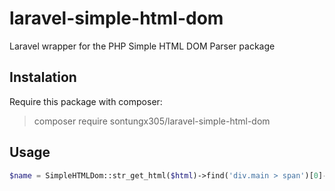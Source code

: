 # laravel-simple-html-dom
Laravel wrapper for the PHP Simple HTML DOM Parser package

## Instalation
Require this package with composer:
> composer require sontungx305/laravel-simple-html-dom

## Usage
```php
$name = SimpleHTMLDom::str_get_html($html)->find('div.main > span')[0]->plaintext;
```
